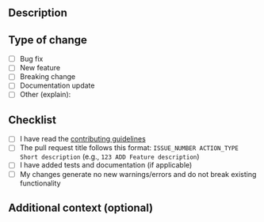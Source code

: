 ## Description

<!-- Briefly describe the changes and the issue it fixes. -->

## Type of change

- [ ] Bug fix
- [ ] New feature
- [ ] Breaking change
- [ ] Documentation update
- [ ] Other (explain):

## Checklist

- [ ] I have read the [contributing guidelines](https://github.com/terrateamio/terrateam/blob/main/CONTRIBUTING.md)
- [ ] The pull request title follows this format:
      `ISSUE_NUMBER ACTION_TYPE Short description` (e.g., `123 ADD Feature description`)
- [ ] I have added tests and documentation (if applicable)
- [ ] My changes generate no new warnings/errors and do not break existing functionality

## Additional context (optional)

<!-- Add any additional context here, e.g., screenshots, dependencies, etc. -->
